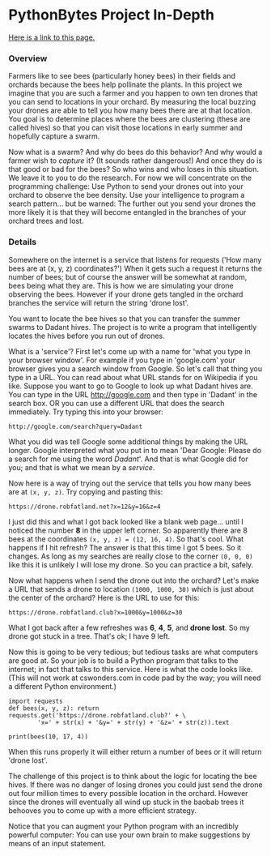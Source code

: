 # PythonBytes Project In-Depth


[Here is a link to this page.](https://github.com/robfatland/pythonbytes/tree/master/projects/bees)


### Overview

Farmers like to see bees (particularly honey bees) in their fields and orchards because the bees help pollinate the plants. 
In this project we imagine that you are such a farmer and you happen to own ten drones that you can send to locations in 
your orchard. By measuring the local buzzing your drones are able to tell you how many bees there are at that location. 
You goal is to determine places where the bees are clustering (these are called hives) so that you can visit those locations
in early summer and hopefully capture a swarm. 


Now what is a swarm? And why do bees do this behavior? And why would a farmer wish to *capture* it? (It sounds rather
dangerous!) And once they do is that good or bad for the bees? So who wins and who loses in this situation. We leave it
to you to do the research. For now we will concentrate on the programming challenge: Use Python to send your drones out 
into your orchard to observe the bee density. Use your intelligence to program a search pattern... but be warned: 
The further out you send your drones the more likely it is that they will become entangled in the branches of your
orchard trees and lost. 



### Details


Somewhere on the internet is a service that listens for requests ('How many bees are at (x, y, z) coordinates?') When it
gets such a request it returns the number of bees; but of course the answer will be somewhat at random, bees being what
they are. This is how we are simulating your drone observing the bees. However if your drone gets tangled in the orchard
branches the service will return the string 'drone lost'. 


You want to locate the bee hives so that you can transfer the summer swarms to Dadant hives. 
The project is to write a program that intelligently locates the hives before you run out of drones.  


What is a 'service'? First let's come up with a name for 'what you type in your browser window'. For example if you
type in 'google.com' your browser gives you a search window from Google. So let's call that thing you type in a URL.
You can read about what URL stands for on Wikipedia if you like. Suppose you want to go to Google to look up what
Dadant hives are. You can type in the URL http://google.com and then type in 'Dadant' in the search box. OR you can
use a different URL that does the search immediately. Try typing this into your browser: 


```
http://google.com/search?query=Dadant
```

What you did was tell Google some additional things by making the URL longer. Google interpreted what you put in
to mean 'Dear Google: Please do a search for me using the word *Dadant*'. And that is what Google did for you; and
that is what we mean by a *service*. 


Now here is a way of trying out the service that tells you how many bees are at ```(x, y, z)```. Try copying 
and pasting this: 


```
https://drone.robfatland.net?x=12&y=16&z=4
```

I just did this and what I got back looked like a blank web page... until I noticed the number **8** in the upper left corner. 
So apparently there are 8 bees at the coordinates ```(x, y, z) = (12, 16, 4)```. So that's cool. What happens if I hit refresh?
The answer is that this time I got 5 bees. So it changes. As long as my searches are really close to the corner ```(0, 0, 0)```
like this it is unlikely I will lose my drone. So you can practice a bit, safely. 


Now what happens when I send the drone out into the orchard? Let's make a URL that sends a drone to location ```(1000, 1000, 30)```
which is just about the center of the orchard? Here is the URL to use for this: 


```
https://drone.robfatland.club?x=1000&y=1000&z=30
```

What I got back after a few refreshes was **6**, **4**, **5**, and **drone lost**. So my drone got stuck in a tree. 
That's ok; I have 9 left. 


Now this is going to be very tedious; but tedious tasks are what computers are good at. So your job is to build 
a Python program that talks to the internet; in fact that talks to this service.  Here is what the code looks like.
(This will not work at cswonders.com in code pad by the way; you will need a different Python environment.)


```
import requests
def bees(x, y, z): return requests.get('https://drone.robfatland.club?' + \
        'x=' + str(x) + '&y=' + str(y) + '&z=' + str(z)).text
    
print(bees(10, 17, 4))
```


When this runs properly it will either return a number of bees or it will return 'drone lost'. 


The challenge of this project is to think about the logic for locating the bee hives. If there was no danger of
losing drones you could just send the drone out four million times to every possible location in the orchard. 
However since the drones will eventually all wind up stuck in the baobab trees it behooves you to come up with 
a more efficient strategy.


Notice that you can augment your Python program with an incredibly powerful computer: You can use your own brain
to make suggestions by means of an input statement. 


